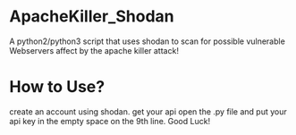 # ApacheKiller_Shodan
A python2/python3 script that uses shodan to scan for possible vulnerable Webservers affect by the apache killer attack!
# How to Use?
create an account using shodan.
get your api
open the .py file and put your api key in the empty space on the 9th line.
Good Luck!
